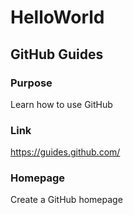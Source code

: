 # HelloWorld

## GitHub Guides

### Purpose

Learn how to use GitHub

### Link

https://guides.github.com/

### Homepage

Create a GitHub homepage
